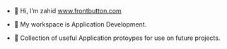 - 👋 Hi, I’m zahid    www.frontbutton.com
- 👀 My workspace is Application Development.
 
- 🌱 Collection of useful Application protoypes for use on future projects.
